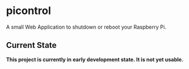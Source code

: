 

# picontrol

A small Web Application to shutdown or reboot your Raspberry Pi.


## Current State

**This project is currently in early development state. It is not yet usable.**
